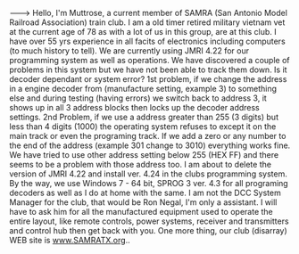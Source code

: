 --->
Hello, I'm Muttrose, a current member of SAMRA (San Antonio Model Railroad Association) train club. I am a old timer retired military vietnam vet at the current age of 78 as with a lot of us in this group, are at this club. I have over 55 yrs experience in all facits of electronics including computers (to much history to tell). We are currently using JMRI 4.22 for our programming system as well as operations. We have discovered a couple of problems in this system but we have not been able to track them down. Is it decoder dependant or system error? 1st problem, if we change the address in a engine decoder from (manufacture setting, example 3) to something else and during testing (having errors) we switch back to address 3, it shows up in all 3 address blocks then locks up the decoder address settings. 2nd Problem, if we use a address greater than 255 (3 digits) but less than 4 digits (1000) the operating system refuses to except it on the main track or even the programing track. If we add a zero or any number to the end of the address (example 301 change to 3010) everything works fine. We have tried to use other address setting below 255 (HEX FF) and there seems to be a problem with those address too. I am about to delete the version of JMRI 4.22 and install ver. 4.24 in the clubs programming system.  By the way, we use Windows 7 - 64 bit, SPROG 3 ver. 4.3 for all programing decoders as well as I do at home with the same.  I am not the DCC System Manager for the club, that would be Ron Negal, I'm only a assistant. I will have to ask him for all the manufactured equipment used to operate the entire layout, like remote controls, power systems, receiver and transmitters and control hub then get back with you. One more thing, our club (disarray) WEB site is www.SAMRATX.org..
